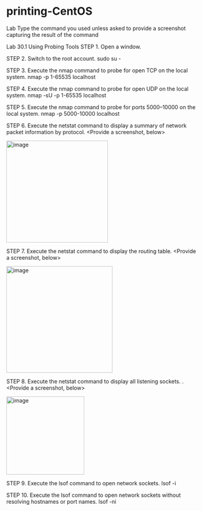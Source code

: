 # printing-CentOS

Lab 
Type the command you used unless asked to provide a screenshot capturing the result of the command

Lab 30.1 Using Probing Tools
STEP 1. Open a window.

STEP 2. Switch to the root account.
sudo su -

STEP 3. Execute the nmap command to probe for open TCP on the local system.
     nmap -p 1-65535 localhost 

STEP 4. Execute the nmap command to probe for open UDP on the local system.
nmap -sU -p 1-65535 localhost 

STEP 5. Execute the nmap command to probe for ports 5000–10000 on the local system.
nmap -p 5000-10000 localhost 

STEP 6. Execute the netstat command to display a summary of network packet information by protocol. <Provide a screenshot, below>


<img width="266" alt="image" src="https://github.com/vladdyvlad/printing-CentOS/assets/89713001/22c89fe9-b140-479a-a239-50a887b05e48">

 

STEP 7. Execute the netstat command to display the routing table. <Provide a screenshot, below>

 
<img width="278" alt="image" src="https://github.com/vladdyvlad/printing-CentOS/assets/89713001/b723e4d7-618f-4d90-92ef-d28008a7a4ad">




STEP 8. Execute the netstat command to display all listening sockets. . <Provide a screenshot, below>

<img width="204" alt="image" src="https://github.com/vladdyvlad/printing-CentOS/assets/89713001/a3fa9f7c-2932-4997-9fb6-6946e02d7fc0">



STEP 9. Execute the lsof command to open network sockets.
lsof -i 

STEP 10. Execute the lsof command to open network sockets without resolving hostnames or port names.
lsof -ni

